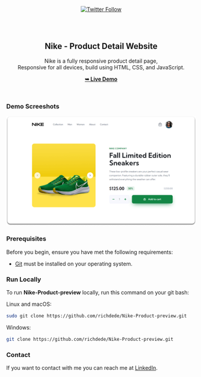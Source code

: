 <div align="center">
  
[![Twitter Follow](https://img.shields.io/twitter/follow/iamt_toby?style=social)](https://twitter.com/intent/follow?screen_name=iamt_toby)

  <br />
  <br />

  <h2 align="center">Nike - Product Detail Website</h2>

  Nike is a fully responsive product detail page, <br />Responsive for all devices, build using HTML, CSS, and JavaScript.

  <a href="https://nike-product-preview.vercel.app/"><strong>➥ Live Demo</strong></a>

</div>

<br />

### Demo Screeshots

![Nike Desktop Demo](./readme-images/desktop.png "Desktop Demo")

### Prerequisites

Before you begin, ensure you have met the following requirements:

* [Git](https://git-scm.com/downloads "Download Git") must be installed on your operating system.

### Run Locally

To run **Nike-Product-preview** locally, run this command on your git bash:

Linux and macOS:

```bash
sudo git clone https://github.com/richdede/Nike-Product-preview.git
```

Windows:

```bash
git clone https://github.com/richdede/Nike-Product-preview.git
```

### Contact

If you want to contact with me you can reach me at [LinkedIn](https://www.linkedin.com/in/dee-prince-dede-970913217/).

